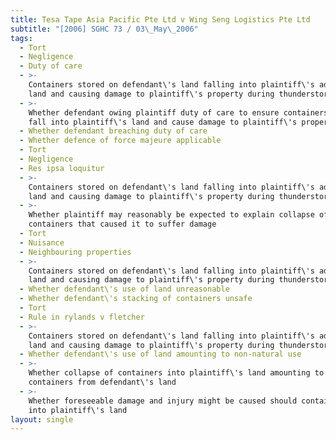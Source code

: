 ```yaml
---
title: Tesa Tape Asia Pacific Pte Ltd v Wing Seng Logistics Pte Ltd
subtitle: "[2006] SGHC 73 / 03\_May\_2006"
tags:
  - Tort
  - Negligence
  - Duty of care
  - >-
    Containers stored on defendant\'s land falling into plaintiff\'s adjoining
    land and causing damage to plaintiff\'s property during thunderstorm
  - >-
    Whether defendant owing plaintiff duty of care to ensure containers did not
    fall into plaintiff\'s land and cause damage to plaintiff\'s property
  - Whether defendant breaching duty of care
  - Whether defence of force majeure applicable
  - Tort
  - Negligence
  - Res ipsa loquitur
  - >-
    Containers stored on defendant\'s land falling into plaintiff\'s adjoining
    land and causing damage to plaintiff\'s property during thunderstorm
  - >-
    Whether plaintiff may reasonably be expected to explain collapse of
    containers that caused it to suffer damage
  - Tort
  - Nuisance
  - Neighbouring properties
  - >-
    Containers stored on defendant\'s land falling into plaintiff\'s adjoining
    land and causing damage to plaintiff\'s property during thunderstorm
  - Whether defendant\'s use of land unreasonable
  - Whether defendant\'s stacking of containers unsafe
  - Tort
  - Rule in rylands v fletcher
  - >-
    Containers stored on defendant\'s land falling into plaintiff\'s adjoining
    land and causing damage to plaintiff\'s property during thunderstorm
  - Whether defendant\'s use of land amounting to non-natural use
  - >-
    Whether collapse of containers into plaintiff\'s land amounting to escape of
    containers from defendant\'s land
  - >-
    Whether foreseeable damage and injury might be caused should containers fall
    into plaintiff\'s land
layout: single
---
```


